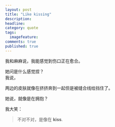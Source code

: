 ```yaml
---
layout: post  
title: "Like kissing"  
description:   
headline:   
category: quote  
tags:   
  imagefeature:   
comments: true  
published: true  
---
```


我和麻麻说，我能感觉到伤口正在愈合。

她问是什么感觉捏？  
我说，

两边的皮肤就像在挤挤奔到一起但是被缝合线给挡住了。  

她说，就像是在拥抱？  

我大笑：

> 不对不对，是像在 **kiss**.

